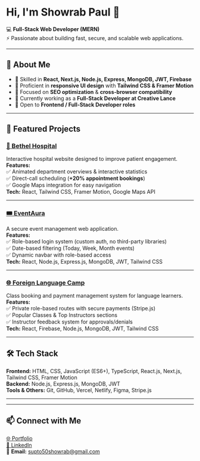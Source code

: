 # Hi, I'm Showrab Paul 👋  

💻 **Full-Stack Web Developer (MERN)**  
⚡ Passionate about building fast, secure, and scalable web applications.  

---

## 🚀 About Me  
- 🔹 Skilled in **React, Next.js, Node.js, Express, MongoDB, JWT, Firebase**  
- 🔹 Proficient in **responsive UI design** with **Tailwind CSS & Framer Motion**  
- 🔹 Focused on **SEO optimization** & **cross-browser compatibility**  
- 🔹 Currently working as a **Full-Stack Developer at Creative Lance**  
- 🔹 Open to **Frontend / Full-Stack Developer roles**  

---

## 🌟 Featured Projects  

### [🏥 Bethel Hospital](https://majestic-paprenjak-9afdb8.netlify.app/)  
Interactive hospital website designed to improve patient engagement.  
**Features:**  
✅ Animated department overviews & interactive statistics  
✅ Direct-call scheduling (**+20% appointment bookings**)  
✅ Google Maps integration for easy navigation  
**Tech:** React, Tailwind CSS, Framer Motion, Google Maps API  

---

### [🎟 EventAura](https://eventa-aura.vercel.app/)  
A secure event management web application.  
**Features:**  
✅ Role-based login system (custom auth, no third-party libraries)  
✅ Date-based filtering (Today, Week, Month events)  
✅ Dynamic navbar with role-based access  
**Tech:** React, Node.js, Express.js, MongoDB, JWT, Tailwind CSS  

---

### [🌐 Foreign Language Camp](https://foreign-language-camp.web.app/)  
Class booking and payment management system for language learners.  
**Features:**  
✅ Private role-based routes with secure payments (Stripe.js)  
✅ Popular Classes & Top Instructors sections  
✅ Instructor feedback system for approvals/denials  
**Tech:** React, Firebase, Node.js, MongoDB, JWT, Tailwind CSS  

---

## 🛠 Tech Stack  
**Frontend:** HTML, CSS, JavaScript (ES6+), TypeScript, React.js, Next.js, Tailwind CSS, Framer Motion  
**Backend:** Node.js, Express.js, MongoDB, JWT  
**Tools & Others:** Git, GitHub, Vercel, Netlify, Figma, Stripe.js  

---


---

## 📫 Connect with Me  
[🌐 Portfolio](https://showrab-paul-portfolio.vercel.app/)  
[💼 LinkedIn](https://www.linkedin.com/in/showrab15/)  
📧 **Email:** supto50showrab@gmail.com  
